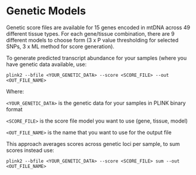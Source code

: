 # Genetic Models

Genetic score files are available for 15 genes encoded in mtDNA across 49 different tissue types.  For each gene/tissue combination, there are 9 different models to choose form (3 x P value thresholding for selected SNPs, 3 x ML method for score generation). 

To generate predicted transcript abundance for your samples (where you have genetic data available, use:

```plink2 --bfile <YOUR_GENETIC_DATA> --score <SCORE_FILE> --out <OUT_FILE_NAME>```

Where:

```<YOUR_GENETIC_DATA>``` is the genetic data for your samples in PLINK binary format

```<SCORE_FILE>``` is the score file model you want to use (gene, tissue, model)

```<OUT_FILE_NAME>``` is the name that you want to use for the output file

This approach averages scores across genetic loci per sample, to sum scores instead use:

```plink2 --bfile <YOUR_GENETIC_DATA> --score <SCORE_FILE> sum --out <OUT_FILE_NAME>```
